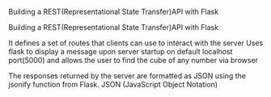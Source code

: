 Building  a REST(Representational  State  Transfer)API  with Flask


Building  a REST(Representational  State  Transfer)API  with Flask

 
It defines  a  set of routes that clients  can use to  interact with the server
Uses flask  to  display a message upon server startup  on default localhost port(5000)
and  allows the user to find the  cube of any number via browser


The responses returned by the server are formatted as JSON using the jsonify function from Flask. JSON (JavaScript Object Notation)
